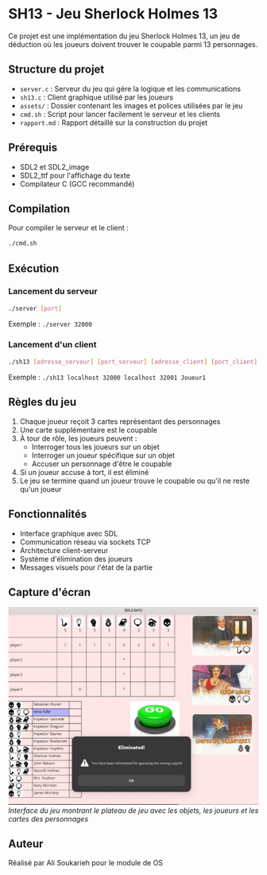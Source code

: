 # SH13 - Jeu Sherlock Holmes 13

Ce projet est une implémentation du jeu Sherlock Holmes 13, un jeu de déduction où les joueurs doivent trouver le coupable parmi 13 personnages.

## Structure du projet

- `server.c` : Serveur du jeu qui gère la logique et les communications
- `sh13.c` : Client graphique utilisé par les joueurs
- `assets/` : Dossier contenant les images et polices utilisées par le jeu
- `cmd.sh` : Script pour lancer facilement le serveur et les clients
- `rapport.md` : Rapport détaillé sur la construction du projet

## Prérequis

- SDL2 et SDL2_image
- SDL2_ttf pour l'affichage du texte
- Compilateur C (GCC recommandé)

## Compilation

Pour compiler le serveur et le client :

```bash
./cmd.sh
```

## Exécution

### Lancement du serveur

```bash
./server [port]
```

Exemple : `./server 32000`

### Lancement d'un client

```bash
./sh13 [adresse_serveur] [port_serveur] [adresse_client] [port_client] [nom_joueur]
```

Exemple : `./sh13 localhost 32000 localhost 32001 Joueur1`

## Règles du jeu

1. Chaque joueur reçoit 3 cartes représentant des personnages
2. Une carte supplémentaire est le coupable
3. À tour de rôle, les joueurs peuvent :
   - Interroger tous les joueurs sur un objet
   - Interroger un joueur spécifique sur un objet
   - Accuser un personnage d'être le coupable
4. Si un joueur accuse à tort, il est éliminé
5. Le jeu se termine quand un joueur trouve le coupable ou qu'il ne reste qu'un joueur

## Fonctionnalités

- Interface graphique avec SDL
- Communication réseau via sockets TCP
- Architecture client-serveur
- Système d'élimination des joueurs
- Messages visuels pour l'état de la partie

## Capture d'écran

![Interface du jeu SH13](assets/screenshots/1.jpg)
_Interface du jeu montrant le plateau de jeu avec les objets, les joueurs et les cartes des personnages_

## Auteur

Réalisé par Ali Soukarieh pour le module de OS
